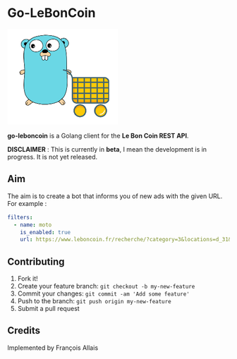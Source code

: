 # Go-LeBonCoin

![Coop](https://github.com/fallais/go-leboncoin/blob/master/gopher.png)

**go-leboncoin** is a Golang client for the **Le Bon Coin REST API**.

**DISCLAIMER** : This is currently in **beta**, I mean the development is in progress. It is not yet released.

## Aim

The aim is to create a bot that informs you of new ads with the given URL. For example :

```yaml
filters:
  - name: moto
    is_enabled: true
    url: https://www.leboncoin.fr/recherche/?category=3&locations=d_31&moto_type=moto&price=1000-2500&cubic_capacity=500-600
```

## Contributing

1. Fork it!
2. Create your feature branch: `git checkout -b my-new-feature`
3. Commit your changes: `git commit -am 'Add some feature'`
4. Push to the branch: `git push origin my-new-feature`
5. Submit a pull request

## Credits

Implemented by François Allais
